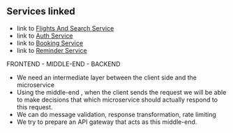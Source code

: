 ## Services linked

- link to [Flights And Search Service](https://github.com/sks8784/FlightsAndSearchService)
- link to [Auth Service](https://github.com/sks8784/Auth_Service)
- link to [Booking Service](https://github.com/sks8784/Booking_Service)
- link to [Reminder Service](https://github.com/gourav132/Reminder_Service)


FRONTEND - MIDDLE-END - BACKEND

-   We need an intermediate layer between the client side and the microservice
-   Using the middle-end , when the client sends the request we will be able to make decisions that which microservice should
    actually respond to this request.
-   We can do message validation, response transformation, rate limiting
-   We try to prepare an API gateway that acts as this middle-end.
